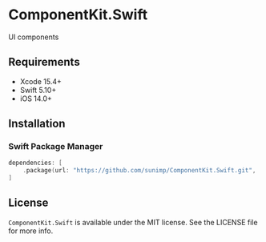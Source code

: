 # ComponentKit.Swift

UI components

## Requirements

* Xcode 15.4+
* Swift 5.10+
* iOS 14.0+

## Installation

### Swift Package Manager

```swift
dependencies: [
    .package(url: "https://github.com/sunimp/ComponentKit.Swift.git", .upToNextMajor(from: "2.3.0"))
]
```

## License

`ComponentKit.Swift` is available under the MIT license. See the LICENSE file for more info.
